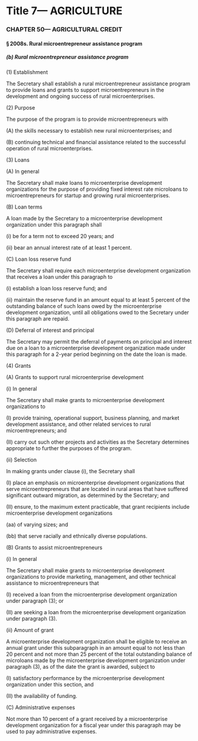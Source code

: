 
# Title 7— AGRICULTURE
### CHAPTER 50— AGRICULTURAL CREDIT
#### § 2008s. Rural microentrepreneur assistance program
##### (b) Rural microentrepreneur assistance program

(1) Establishment

The Secretary shall establish a rural microentrepreneur assistance program to provide loans and grants to support microentrepreneurs in the development and ongoing success of rural microenterprises.

(2) Purpose

The purpose of the program is to provide microentrepreneurs with

(A) the skills necessary to establish new rural microenterprises; and

(B) continuing technical and financial assistance related to the successful operation of rural microenterprises.

(3) Loans

(A) In general

The Secretary shall make loans to microenterprise development organizations for the purpose of providing fixed interest rate microloans to microentrepreneurs for startup and growing rural microenterprises.

(B) Loan terms

A loan made by the Secretary to a microenterprise development organization under this paragraph shall

(i) be for a term not to exceed 20 years; and

(ii) bear an annual interest rate of at least 1 percent.

(C) Loan loss reserve fund

The Secretary shall require each microenterprise development organization that receives a loan under this paragraph to

(i) establish a loan loss reserve fund; and

(ii) maintain the reserve fund in an amount equal to at least 5 percent of the outstanding balance of such loans owed by the microenterprise development organization, until all obligations owed to the Secretary under this paragraph are repaid.

(D) Deferral of interest and principal

The Secretary may permit the deferral of payments on principal and interest due on a loan to a microenterprise development organization made under this paragraph for a 2-year period beginning on the date the loan is made.

(4) Grants

(A) Grants to support rural microenterprise development

(i) In general

The Secretary shall make grants to microenterprise development organizations to

(I) provide training, operational support, business planning, and market development assistance, and other related services to rural microentrepreneurs; and

(II) carry out such other projects and activities as the Secretary determines appropriate to further the purposes of the program.

(ii) Selection

In making grants under clause (i), the Secretary shall

(I) place an emphasis on microenterprise development organizations that serve microentrepreneurs that are located in rural areas that have suffered significant outward migration, as determined by the Secretary; and

(II) ensure, to the maximum extent practicable, that grant recipients include microenterprise development organizations

(aa) of varying sizes; and

(bb) that serve racially and ethnically diverse populations.

(B) Grants to assist microentrepreneurs

(i) In general

The Secretary shall make grants to microenterprise development organizations to provide marketing, management, and other technical assistance to microentrepreneurs that

(I) received a loan from the microenterprise development organization under paragraph (3); or

(II) are seeking a loan from the microenterprise development organization under paragraph (3).

(ii) Amount of grant

A microenterprise development organization shall be eligible to receive an annual grant under this subparagraph in an amount equal to not less than 20 percent and not more than 25 percent of the total outstanding balance of microloans made by the microenterprise development organization under paragraph (3), as of the date the grant is awarded, subject to

(I) satisfactory performance by the microenterprise development organization under this section, and

(II) the availability of funding.

(C) Administrative expenses

Not more than 10 percent of a grant received by a microenterprise development organization for a fiscal year under this paragraph may be used to pay administrative expenses.
